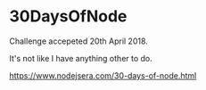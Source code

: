 # 30DaysOfNode
Challenge accepeted 20th April 2018.

It's not like I have anything other to do.

https://www.nodejsera.com/30-days-of-node.html